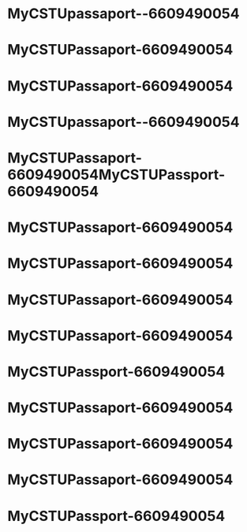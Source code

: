 # MyCSTUpassaport--6609490054
# MyCSTUPassaport-6609490054
# MyCSTUPassaport-6609490054
# MyCSTUpassaport--6609490054
# MyCSTUPassaport-6609490054MyCSTUPassport-6609490054
# MyCSTUPassaport-6609490054
# MyCSTUPassaport-6609490054
# MyCSTUPassaport-6609490054
# MyCSTUPassaport-6609490054
# MyCSTUPassport-6609490054
# MyCSTUPassaport-6609490054
# MyCSTUPassaport-6609490054
# MyCSTUPassaport-6609490054
# MyCSTUPassport-6609490054
